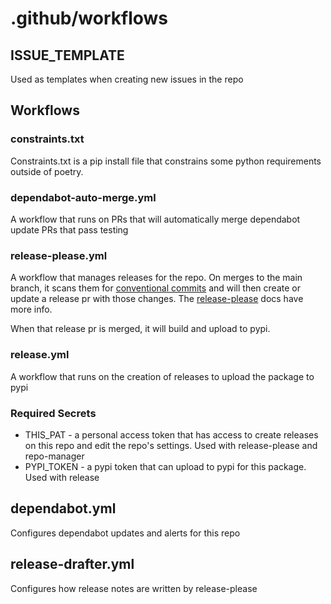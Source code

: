 # .github/workflows

## ISSUE_TEMPLATE

Used as templates when creating new issues in the repo

## Workflows

### constraints.txt

Constraints.txt is a pip install file that constrains some python requirements outside of poetry.

### dependabot-auto-merge.yml

A workflow that runs on PRs that will automatically merge dependabot update PRs that pass testing

### release-please.yml

A workflow that manages releases for the repo. On merges to the main branch, it scans them for [conventional commits](https://www.conventionalcommits.org/en/v1.0.0/)
and will then create or update a release pr with those changes. The [release-please](https://github.com/googleapis/release-please) docs have more info.

When that release pr is merged, it will build and upload to pypi.

### release.yml

A workflow that runs on the creation of releases to upload the package to pypi

### Required Secrets

* THIS_PAT - a personal access token that has access to create releases on this repo and edit the repo's settings. Used with release-please and repo-manager
* PYPI_TOKEN - a pypi token that can upload to pypi for this package. Used with release

## dependabot.yml

Configures dependabot updates and alerts for this repo

## release-drafter.yml

Configures how release notes are written by release-please
